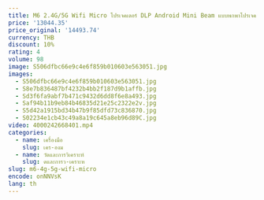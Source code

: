 ```yaml
---
title: M6 2.4G/5G Wifi Micro โปรเจคเตอร์ DLP Android Mini Beam แบบพกพาโปรเจคเตอร์โทรศัพท์มือถือ
price: '13044.35'
price_original: '14493.74'
currency: THB
discount: 10%
rating: 4
volume: 98
image: S506dfbc66e9c4e6f859b010603e563051.jpg
images:
  - S506dfbc66e9c4e6f859b010603e563051.jpg
  - S8e7b836487bf4232b4bb2f187d9b1affb.jpg
  - Sd3f6fa9abf7b471c9432d6dd8f6e8a493.jpg
  - Saf94b11b9eb84b46835d21e25c2322e2v.jpg
  - S5d42a1915bd34b47b9f85dfd73c836870.jpg
  - S02234e1cb43c49a8a19c645a8eb96d89C.jpg
video: 4000242668401.mp4
categories:
  - name: เครื่องมือ
    slug: เคร-องม
  - name: วัดและการวิเคราะห์
    slug: ดและการว-เคราะห
slug: m6-4g-5g-wifi-micro
encode: onNNVsK
lang: th
---
```

  